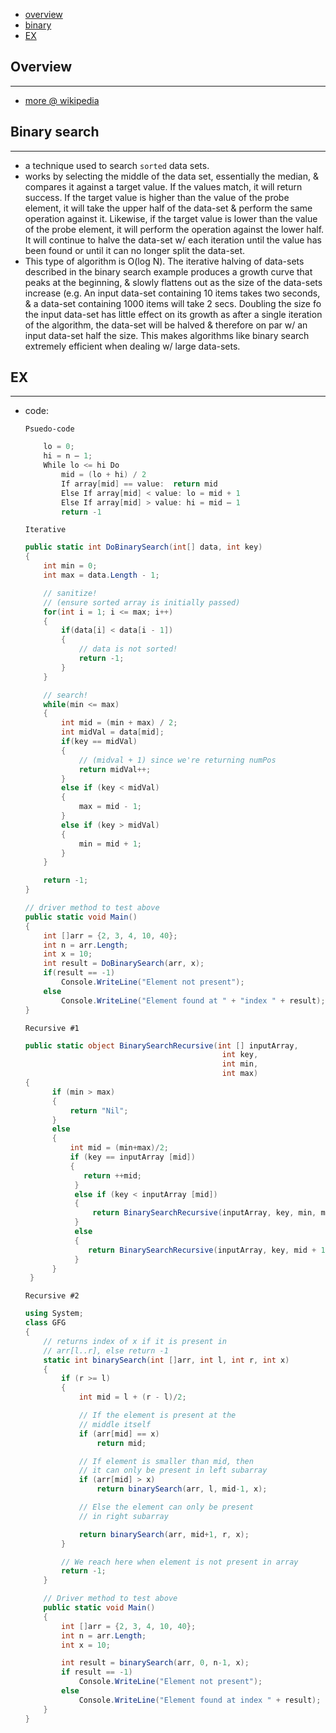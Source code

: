 * [overview](#overview)
* [binary](#binary)
* [EX](#example)

## Overview <a name="overview"></a>

---

* [more @ wikipedia](https://en.wikipedia.org/wiki/Category:Search_algorithms)

## Binary search <a name="binary"></a>

---

* a technique used to search `sorted` data sets.
* works by selecting the middle of the data set, essentially the median, & compares it against a target value.  If the values match, it will return success.  If the target value is higher than the value of the probe element, it will take the upper half of the data-set & perform the same operation against it.  Likewise, if the target value is lower than the value of the probe element, it will perform the operation against the lower half.  It will continue to halve the data-set w/ each iteration until the value has been found or until it can no longer split the data-set.
* This type of algorithm is O(log N).  The iterative halving of data-sets described in the binary search example produces a growth curve that peaks at the beginning, & slowly flattens out as the size of the data-sets increase (e.g. An input data-set containing 10 items takes two seconds, & a data-set containing 1000 items will take 2 secs.  Doubling the size fo the input data-set has little effect on its growth as after a single iteration of the algorithm, the data-set will be halved & therefore on par w/ an input data-set half the size.   This makes algorithms like binary search extremely efficient when dealing w/ large data-sets.

## EX <a name="example"></a>

---

* code:

	`Psuedo-code`

	```c#
		lo = 0;
		hi = n – 1;
		While lo <= hi Do
			mid = (lo + hi) / 2
			If array[mid] == value:  return mid
			Else If array[mid] < value: lo = mid + 1
			Else If array[mid] > value: hi = mid – 1
			return -1
	```

	`Iterative`

	```c#
	public static int DoBinarySearch(int[] data, int key)
	{
		int min = 0;
		int max = data.Length - 1;

		// sanitize!
		// (ensure sorted array is initially passed)
		for(int i = 1; i <= max; i++)
		{
			if(data[i] < data[i - 1])
			{
				// data is not sorted!
				return -1;
			}
		}

		// search!
		while(min <= max)
		{
			int mid = (min + max) / 2;
			int midVal = data[mid];
			if(key == midVal)
			{
				// (midval + 1) since we're returning numPos
				return midVal++;
			}
			else if (key < midVal)
			{
				max = mid - 1;
			}
			else if (key > midVal)
			{
				min = mid + 1;
			}
		}

		return -1;
	}

	// driver method to test above
	public static void Main()
	{
		int []arr = {2, 3, 4, 10, 40};
		int n = arr.Length;
		int x = 10;
		int result = DoBinarySearch(arr, x);
		if(result == -1)
			Console.WriteLine("Element not present");
		else
			Console.WriteLine("Element found at " + "index " + result);
	}
	```

	`Recursive #1`

	```c#
	public static object BinarySearchRecursive(int [] inputArray,
												int key,
												int min,
												int max)  
    {  
          if (min > max)  
          {  
              return "Nil";  
          }  
          else  
          {  
              int mid = (min+max)/2;  
              if (key == inputArray [mid])  
              {  
                 return ++mid;  
               }  
               else if (key < inputArray [mid])  
               {  
                   return BinarySearchRecursive(inputArray, key, min, mid - 1);  
               }  
               else  
               {  
                  return BinarySearchRecursive(inputArray, key, mid + 1, max);  
               }  
          }  
     }  
	```

	`Recursive #2`

	```c#
	using System;
	class GFG
	{
		// returns index of x if it is present in 
		// arr[l..r], else return -1
		static int binarySearch(int []arr, int l, int r, int x)
		{
			if (r >= l)
			{
				int mid = l + (r - l)/2;

				// If the element is present at the 
				// middle itself
				if (arr[mid] == x)
					return mid;

				// If element is smaller than mid, then 
				// it can only be present in left subarray
				if (arr[mid] > x)
					return binarySearch(arr, l, mid-1, x);

				// Else the element can only be present
				// in right subarray

				return binarySearch(arr, mid+1, r, x);
			}

			// We reach here when element is not present in array
			return -1;
		}

		// Driver method to test above
		public static void Main()
		{
			int []arr = {2, 3, 4, 10, 40};
			int n = arr.Length;
			int x = 10;

			int result = binarySearch(arr, 0, n-1, x);
			if result == -1)
				Console.WriteLine("Element not present");
			else
				Console.WriteLine("Element found at index " + result);
		}
	}
	```